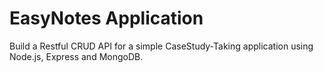 # EasyNotes Application

Build a Restful CRUD API for a simple CaseStudy-Taking application using Node.js, Express and MongoDB.
